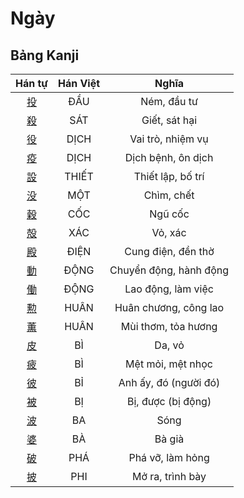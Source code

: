 
# Ngày

## Bảng Kanji

| Hán tự | Hán Việt | Nghĩa |
| :---: | :---: | :---: |
| [投](https://www.tiengnhatdongian.com/kanji/giai-nghia-kanji-%E6%8A%95) | ĐẦU | Ném, đầu tư |
| [殺](https://www.tiengnhatdongian.com/kanji/giai-nghia-kanji-%E6%AE%BA) | SÁT | Giết, sát hại |
| [役](https://www.tiengnhatdongian.com/kanji/giai-nghia-kanji-%E5%BD%B9) | DỊCH | Vai trò, nhiệm vụ |
| [疫](https://www.tiengnhatdongian.com/kanji/giai-nghia-kanji-%E7%96%AB) | DỊCH | Dịch bệnh, ôn dịch |
| [設](https://www.tiengnhatdongian.com/kanji/giai-nghia-kanji-%E8%A8%AD) | THIẾT | Thiết lập, bố trí |
| [没](https://www.tiengnhatdongian.com/kanji/giai-nghia-kanji-%E6%B2%A1) | MỘT | Chìm, chết |
| [穀](https://www.tiengnhatdongian.com/kanji/giai-nghia-kanji-%E7%A9%80) | CỐC | Ngũ cốc |
| [殻](https://www.tiengnhatdongian.com/kanji/giai-nghia-kanji-%E6%AE%BB) | XÁC | Vỏ, xác |
| [殿](https://www.tiengnhatdongian.com/kanji/giai-nghia-kanji-%E6%AE%BF) | ĐIỆN | Cung điện, đền thờ |
| [動](https://www.tiengnhatdongian.com/kanji/giai-nghia-kanji-%E5%8B%95) | ĐỘNG | Chuyển động, hành động |
| [働](https://www.tiengnhatdongian.com/kanji/giai-nghia-kanji-%E5%83%8D) | ĐỘNG | Lao động, làm việc |
| [勲](https://www.tiengnhatdongian.com/kanji/giai-nghia-kanji-%E5%8B%B2) | HUÂN | Huân chương, công lao |
| [薫](https://www.tiengnhatdongian.com/kanji/giai-nghia-kanji-%E8%96%AB) | HUÂN | Mùi thơm, tỏa hương |
| [皮](https://www.tiengnhatdongian.com/kanji/giai-nghia-kanji-%E7%9A%AE) | BÌ | Da, vỏ |
| [疲](https://www.tiengnhatdongian.com/kanji/giai-nghia-kanji-%E7%96%B2) | BÌ | Mệt mỏi, mệt nhọc |
| [彼](https://www.tiengnhatdongian.com/kanji/giai-nghia-kanji-%E5%BD%BC) | BỈ | Anh ấy, đó (người đó) |
| [被](https://www.tiengnhatdongian.com/kanji/giai-nghia-kanji-%E8%A2%AB) | BỊ | Bị, được (bị động) |
| [波](https://www.tiengnhatdongian.com/kanji/giai-nghia-kanji-%E6%B3%A2) | BA | Sóng |
| [婆](https://www.tiengnhatdongian.com/kanji/giai-nghia-kanji-%E5%A9%86) | BÀ | Bà già |
| [破](https://www.tiengnhatdongian.com/kanji/giai-nghia-kanji-%E7%A0%B4) | PHÁ | Phá vỡ, làm hỏng |
| [披](https://www.tiengnhatdongian.com/kanji/giai-nghia-kanji-%E6%8A%AB) | PHI | Mở ra, trình bày |


